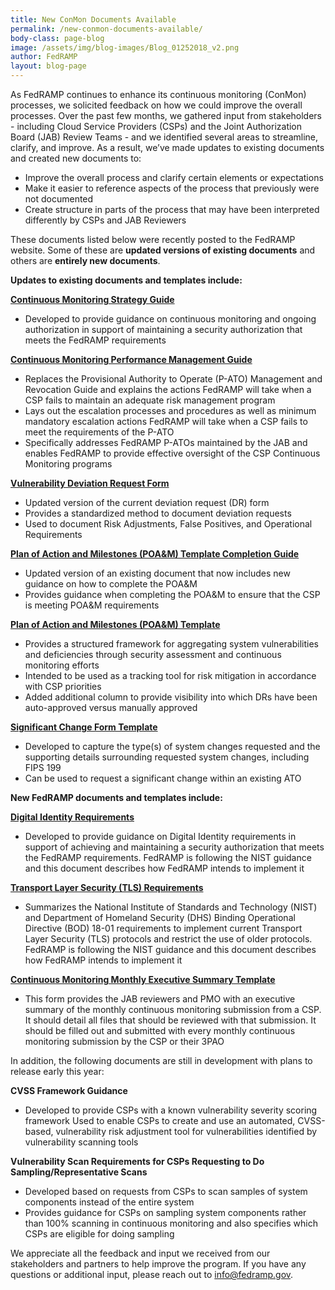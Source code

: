 ```yaml
---
title: New ConMon Documents Available 
permalink: /new-conmon-documents-available/
body-class: page-blog
image: /assets/img/blog-images/Blog_01252018_v2.png
author: FedRAMP
layout: blog-page
---
```

As FedRAMP continues to enhance its continuous monitoring (ConMon) processes, we solicited feedback on how we could improve the overall processes. Over the past few months, we gathered input from stakeholders - including Cloud Service Providers (CSPs) and the Joint Authorization Board (JAB) Review Teams - and we identified several areas to streamline, clarify, and improve. As a result, we’ve made updates to existing documents and created new documents to:

* Improve the overall process and clarify certain elements or expectations
* Make it easier to reference aspects of the process that previously were not documented
* Create structure in parts of the process that may have been interpreted differently by CSPs and JAB Reviewers

These documents listed below were recently posted to the FedRAMP website. Some of these are **updated versions of existing documents** and others are **entirely new documents**. 


**Updates to existing documents and templates include:**

**<a href="{{site.baseurl}}/assets/resources/documents/CSP_Continuous_Monitoring_Strategy_Guide.pdf">Continuous Monitoring Strategy Guide</a>**
* Developed to provide guidance on continuous monitoring and ongoing authorization in support of maintaining a security authorization that meets the FedRAMP requirements

**<a href="{{site.baseurl}}/assets/resources/documents/CSP_Continuous_Monitoring_Performance_Management_Guide.pdf">Continuous Monitoring Performance Management Guide</a>**
* Replaces the Provisional Authority to Operate (P-ATO) Management and Revocation Guide and explains the actions FedRAMP will take when a CSP fails to maintain an adequate risk management program
* Lays out the escalation processes and procedures as well as minimum mandatory escalation actions FedRAMP will take when a CSP fails to meet the requirements of the P-ATO
* Specifically addresses FedRAMP P-ATOs maintained by the JAB and enables FedRAMP to provide effective oversight of the CSP Continuous Monitoring programs

**<a href="{{site.baseurl}}/assets/resources/templates/FedRAMP-Vulnerability-Deviation-Request-Form.xlsx">Vulnerability Deviation Request Form</a>**
* Updated version of the current deviation request (DR) form
* Provides a standardized method to document deviation requests
* Used to document Risk Adjustments, False Positives, and Operational Requirements

**<a href="{{site.baseurl}}/assets/resources/documents/CSP_POAM_Template_Completion_Guide.pdf">Plan of Action and Milestones (POA&M) Template Completion Guide</a>**
* Updated version of an existing document that now includes new guidance on how to complete the POA&M
* Provides guidance when completing the POA&M to ensure that the CSP is meeting POA&M requirements

**<a href="{{site.baseurl}}/assets/resources/templates/FedRAMP-POAM-Template.xlsm">Plan of Action and Milestones (POA&M) Template</a>**
* Provides a structured framework for aggregating system vulnerabilities and deficiencies through security assessment and continuous monitoring efforts
* Intended to be used as a tracking tool for risk mitigation in accordance with CSP priorities
* Added additional column to provide visibility into which DRs have been auto-approved versus manually approved

**<a href="{{site.baseurl}}/assets/resources/templates/FedRAMP-Significant-Change-Form-Template.pdf">Significant Change Form Template</a>**
* Developed to capture the type(s) of system changes requested and the supporting details surrounding requested system changes, including FIPS 199
* Can be used to request a significant change within an existing ATO

**New FedRAMP documents and templates include:**

**<a href="{{site.baseurl}}/assets/resources/documents/CSP_Digital_Identity_Requirements.pdf">Digital Identity Requirements</a>**
* Developed to provide guidance on Digital Identity requirements in support of achieving and maintaining a security authorization that meets the FedRAMP requirements. FedRAMP is following the NIST guidance and this document describes how FedRAMP intends to implement it

**<a href="{{site.baseurl}}/assets/resources/documents/CSP_TLS_Requirements.pdf">Transport Layer Security (TLS) Requirements</a>**
* Summarizes the National Institute of Standards and Technology (NIST) and Department of Homeland Security (DHS) Binding Operational Directive (BOD) 18-01 requirements to implement current Transport Layer Security (TLS) protocols and restrict the use of older protocols. FedRAMP is following the NIST guidance and this document describes how FedRAMP intends to implement it

**<a href="{{site.baseurl}}/assets/resources/templates/FedRAMP-Continuous-Monitoring-Monthly-Executive-Summary-Template.xlsx">Continuous Monitoring Monthly Executive Summary Template</a>**
* This form provides the JAB reviewers and PMO with an executive summary of the monthly continuous monitoring submission from a CSP. It should detail all files that should be reviewed with that submission. It should be filled out and submitted with every monthly continuous monitoring submission by the CSP or their 3PAO

In addition, the following documents are still in development with plans to release early this year:

**CVSS Framework Guidance**
* Developed to provide CSPs with a known vulnerability severity scoring framework
Used to enable CSPs to create and use an automated, CVSS-based, vulnerability risk adjustment tool for vulnerabilities identified by vulnerability scanning tools

**Vulnerability Scan Requirements for CSPs Requesting to Do Sampling/Representative Scans**
* Developed based on requests from CSPs to scan samples of system components instead of the entire system
* Provides guidance for CSPs on sampling system components rather than 100% scanning in continuous monitoring and also specifies which CSPs are eligible for doing sampling

We appreciate all the feedback and input we received from our stakeholders and partners to help improve the program. If you have any questions or additional input, please reach out to info@fedramp.gov.
